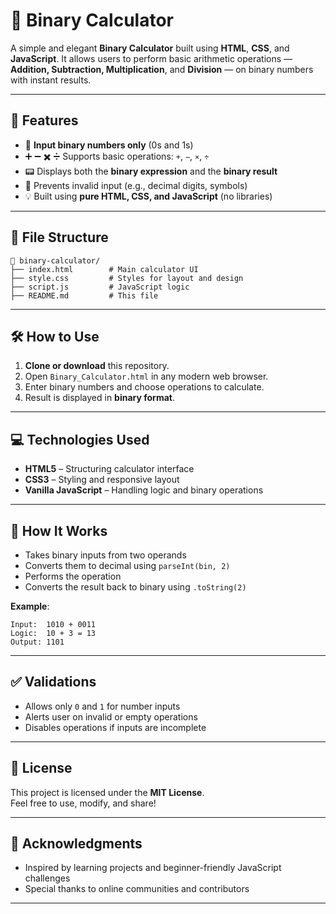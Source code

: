# 🧮 Binary Calculator

A simple and elegant **Binary Calculator** built using **HTML**, **CSS**, and **JavaScript**. It allows users to perform basic arithmetic operations — **Addition, Subtraction, Multiplication**, and **Division** — on binary numbers with instant results.

---

## 🚀 Features

- 🔢 **Input binary numbers only** (0s and 1s)
- ➕ ➖ ✖️ ➗ Supports basic operations: `+`, `−`, `×`, `÷`
- 📟 Displays both the **binary expression** and the **binary result**
- 🚫 Prevents invalid input (e.g., decimal digits, symbols)
- 💡 Built using **pure HTML, CSS, and JavaScript** (no libraries)

---

## 📁 File Structure

```
📂 binary-calculator/
├── index.html        # Main calculator UI
├── style.css         # Styles for layout and design
├── script.js         # JavaScript logic
├── README.md         # This file
```

---

## 🛠️ How to Use

1. **Clone or download** this repository.
2. Open `Binary_Calculator.html` in any modern web browser.
3. Enter binary numbers and choose operations to calculate.
4. Result is displayed in **binary format**.

---

## 💻 Technologies Used

- **HTML5** – Structuring calculator interface
- **CSS3** – Styling and responsive layout
- **Vanilla JavaScript** – Handling logic and binary operations

---

## 🧠 How It Works

- Takes binary inputs from two operands
- Converts them to decimal using `parseInt(bin, 2)`
- Performs the operation
- Converts the result back to binary using `.toString(2)`

**Example**:
```
Input:  1010 + 0011
Logic:  10 + 3 = 13
Output: 1101
```

---

## ✅ Validations

- Allows only `0` and `1` for number inputs
- Alerts user on invalid or empty operations
- Disables operations if inputs are incomplete

---

## 📜 License

This project is licensed under the **MIT License**.  
Feel free to use, modify, and share!

---

## 🙌 Acknowledgments

- Inspired by learning projects and beginner-friendly JavaScript challenges
- Special thanks to online communities and contributors

---


